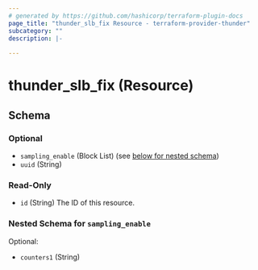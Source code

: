 ```yaml
---
# generated by https://github.com/hashicorp/terraform-plugin-docs
page_title: "thunder_slb_fix Resource - terraform-provider-thunder"
subcategory: ""
description: |-
  
---
```


# thunder_slb_fix (Resource)





<!-- schema generated by tfplugindocs -->
## Schema

### Optional

- `sampling_enable` (Block List) (see [below for nested schema](#nestedblock--sampling_enable))
- `uuid` (String)

### Read-Only

- `id` (String) The ID of this resource.

<a id="nestedblock--sampling_enable"></a>
### Nested Schema for `sampling_enable`

Optional:

- `counters1` (String)


